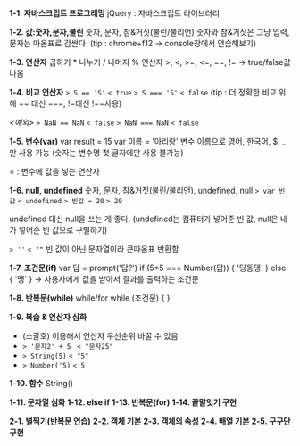 ﻿**1-1. 자바스크립트 프로그래밍**
jQuery : 자바스크립트 라이브러리

**1-2. 값:숫자,문자,불린**
숫자, 문자, 참&거짓(불린/불리언)
숫자와 참&거짓은 그냥 입력, 문자는 따옴표로 감싼다.
(tip : chrome+f12 → console창에서 연습해보기)

**1-3. 연산자**
곱하기 *
나누기 /
나머지 %
연산자 >, <, >=, <=, ==, != → true/false값 나옴

**1-4. 비교 연산자**
`> S == 'S'`
`< true`
`> S === 'S'`
`< false`
(tip : 더 정확한 비교 위해 == 대신 ===, !=대신 !==사용)

*<예외>*
`> NaN == NaN`
`< false`
`> NaN === NaN`
`< false`

**1-5. 변수(var)**
var result = 15
var 이름 = '아리랑'
변수 이름으로 영어, 한국어, $, _만 사용 가능
(숫자는 변수명 첫 글자에만 사용 불가능)

= : 변수에 값을 넣는 연산자

**1-6. null, undefined**
숫자, 문자, 참&거짓(불린/불리언), undefined, null
`> var 빈값`
`< undefined`
`> 빈값 = 20`
`> 20`

undefined 대신 null을 쓰는 게 좋다.
(undefined는 컴퓨터가 넣어준 빈 값, null은 내가 넣어준 빈 값으로 구별하기)

`> ''`
`< ""`
빈 값이 아닌 문자열이라 큰따옴표 반환함

**1-7. 조건문(if)**
var 답 = prompt('답?')
if (5*5 === Number(답)) {
		'딩동댕'
		} else {
		'땡'
		}
→ 사용자에게 값을 받아서 결과를 출력하는 조건문

**1-8. 반복문(while)**
while/for
while (조건문) { 
}

**1-9. 복습 & 연산자 심화**
* (소괄호) 이용해서 연산자 우선순위 바꿀 수 있음
* `> '문자2' + 5 `
`< "문자25"`
* `> String(5)`
`< "5"`
* `> Number('5)`
`< 5`

**1-10. 함수**
String()

**1-11. 문자열 심화**
**1-12. else if**
**1-13. 반복문(for)**
**1-14. 끝말잇기 구현**

**2-1. 별찍기(반복문 연습)**
**2-2. 객체 기본**
**2-3. 객체의 속성**
**2-4. 배열 기본**
**2-5. 구구단 구현**
